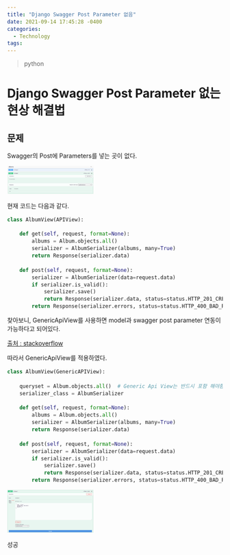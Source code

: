 ```yaml
---
title: "Django Swagger Post Parameter 없음"
date: 2021-09-14 17:45:28 -0400
categories: 
  - Technology
tags:
---
```


> python

Django Swagger Post Parameter 없는 현상 해결법
===========

## 문제
Swagger의 Post에 Parameters를 넣는 곳이 없다.  

<img src="/images/Tech/Django/post_1.png" width="40%" height="40%">  

현재 코드는 다음과 같다.  

```python
class AlbumView(APIView):

    def get(self, request, format=None):
        albums = Album.objects.all()
        serializer = AlbumSerializer(albums, many=True)
        return Response(serializer.data)

    def post(self, request, format=None):
        serializer = AlbumSerializer(data=request.data)
        if serializer.is_valid():
            serializer.save()
            return Response(serializer.data, status=status.HTTP_201_CREATED)
        return Response(serializer.errors, status=status.HTTP_400_BAD_REQUEST)
```

찾아보니,  GenericApiView를 사용하면 model과 swagger post parameter 연동이 가능하다고 되어있다.  

[출처 : stackoverflow](https://stackoverflow.com/questions/41104615/how-can-i-specify-the-parameter-for-post-requests-while-using-apiview-with-djang)

따라서 GenericApiView를 적용하였다.  

```python
class AlbumView(GenericAPIView):

    queryset = Album.objects.all()  # Generic Api View는 반드시 포함 해야함
    serializer_class = AlbumSerializer

    def get(self, request, format=None):
        albums = Album.objects.all()
        serializer = AlbumSerializer(albums, many=True)
        return Response(serializer.data)

    def post(self, request, format=None):
        serializer = AlbumSerializer(data=request.data)
        if serializer.is_valid():
            serializer.save()
            return Response(serializer.data, status=status.HTTP_201_CREATED)
        return Response(serializer.errors, status=status.HTTP_400_BAD_REQUEST)
```

<img src="/images/Tech/Django/post_2.png" width="40%" height="40%">  

성공
